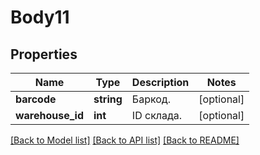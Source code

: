 # Body11

## Properties
Name | Type | Description | Notes
------------ | ------------- | ------------- | -------------
**barcode** | **string** | Баркод. | [optional] 
**warehouse_id** | **int** | ID склада. | [optional] 

[[Back to Model list]](../../README.md#documentation-for-models) [[Back to API list]](../../README.md#documentation-for-api-endpoints) [[Back to README]](../../README.md)

